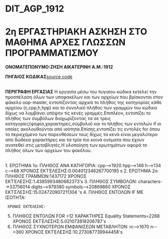 # DIT_AGP_1912
# 2η ΕΡΓΑΣΤΗΡΙΑΚΗ ΑΣΚΗΣΗ ΣΤΟ ΜΑΘΗΜΑ ΑΡΧΕΣ ΓΛΩΣΣΩΝ ΠΡΟΓΡΑΜΜΑΤΙΣΜΟΥ

**ΟΝΟΜΑΤΕΠΩΝΥΜΟ:ΖΗΣΗ ΑΙΚΑΤΕΡΙΝΗ**
**Α.Μ.:1912**

**ΠΗΓΑΙΟΣ ΚΩΔΙΚΑΣ**[source code](assignment2.py)
<br>
<br>

**ΠΕΡΙΓΡΑΦΗ ΕΡΓΑΣΙΑΣ**
 Η εργασία μέσω του πυγαίου κώδικα εκτελεί την προσπέλαση όλων των υποφακέλων και των αρχείων που βρίσκονται στον φάκελο oop-master, εντοπίζοντας αρχικά το πλήθος της κατηγορίας κάθε αρχείου (c,cpp,h,hpp) και το συνολικό πλήθος των γραμμών του κώδικα δίχως να λαμβάνει υπόψην τις κενές γραμμές.Επιπλέον, εντοπίζει το πλήθος των συμβόλων διαχωρίζοντας τα σε τρεις κατηγορίες(ψηφία,χαρακτηρες,σύμβολα) και το πλήθος των εντολών if οι οποίες ακολουθούνται από ισότητα.Επίσης,εντοπίζει τις εντολές for όπου το περιεχόμενο των παρενθέσεων τους δίχως τα κενά είναι μεγαλύτερο απο δώδεκα χαρακτήρες και τα τρία πιο κοινά ονόματα που έχουν ανατεθεί στις μεταβλητές.Η υλοποίηση των ερωτημάτων αφορά το πλήθος όλων των αρχείων του φακέλου.

<br>
  1. ΕΡΩΤΗΜΑ 1ο:
     ΠΛΗΘΟΣ ΑΝΑ ΚΑΤΗΓΟΡΙΑ:
     cpp-->1920
     hpp-->146 
     h-->134   
     c-->68
     ΧΡΟΝΟΣ ΕΚΤΈΛΕΣΗΣ:0.004012346267700195 s
  2. ΕΡΩΤΗΜΑ 2ο:
     ΠΛΗΘΟΣ ΓΡΑΜΜΩΝ:1437172
     ΧΡΟΝΟΣ ΕΚΤΈΛΕΣΗΣ:1.4385993480682373's
  3. ΠΛΗΘΟΣ ΣΥΜΒΟΛΩΝ:
     characters-->33756014
     digits-->979380
     symbols-->20869860
     ΧΡΟΝΟΣ ΕΚΤΈΛΕΣΗΣ:15.024720907211304 's
  4. ΠΛΗΘΟΣ ΕΝΤΟΛΩΝ IF ΜΕ ΙΣΟΤΗΤΑ:
    
     ΧΡΟΝΟΣ ΕΚΤΈΛΕΣΗΣ:
  5. ΠΛΗΘΟΣ ΕΝΤΟΛΩΝ FOR >12 ΧΑΡΑΚΤΗΡΕΣ
     Equality Statements=2268
     ΧΡΟΝΟΣ ΕΚΤΈΛΕΣΗΣ:5.021073818206787's
  6. ΠΛΗΘΟΣ ΣΥΧΝΟΤΕΡΩΝ ΕΜΦΑΝΙΣΕΩΝ ΜΕΤΑΒΛΗΤΩΝ:
     rc-->1670
     n-->360
     ΧΡΟΝΟΣ ΕΚΤΈΛΕΣΗΣ:10.273087739944458's



